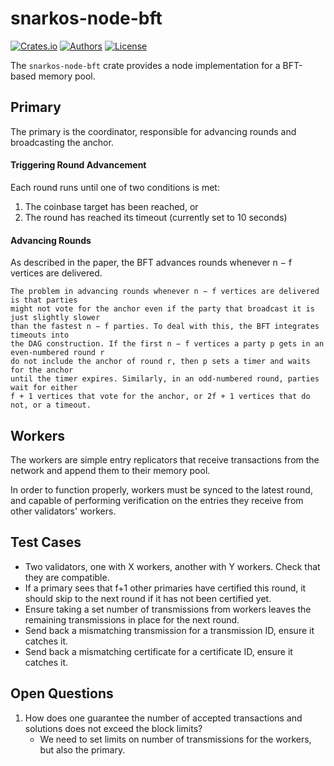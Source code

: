 # snarkos-node-bft

[![Crates.io](https://img.shields.io/crates/v/snarkos-node-bft.svg?color=neon)](https://crates.io/crates/snarkos-node-bft)
[![Authors](https://img.shields.io/badge/authors-Aleo-orange.svg)](https://aleo.org)
[![License](https://img.shields.io/badge/License-Apache%202.0-blue.svg)](./LICENSE.md)

The `snarkos-node-bft` crate provides a node implementation for a BFT-based memory pool.

## Primary

The primary is the coordinator, responsible for advancing rounds and broadcasting the anchor.

#### Triggering Round Advancement

Each round runs until one of two conditions is met:
1. The coinbase target has been reached, or
2. The round has reached its timeout (currently set to 10 seconds)

#### Advancing Rounds

As described in the paper, the BFT advances rounds whenever n − f vertices are delivered.
```
The problem in advancing rounds whenever n − f vertices are delivered is that parties
might not vote for the anchor even if the party that broadcast it is just slightly slower
than the fastest n − f parties. To deal with this, the BFT integrates timeouts into
the DAG construction. If the first n − f vertices a party p gets in an even-numbered round r 
do not include the anchor of round r, then p sets a timer and waits for the anchor
until the timer expires. Similarly, in an odd-numbered round, parties wait for either
f + 1 vertices that vote for the anchor, or 2f + 1 vertices that do not, or a timeout.
```

## Workers

The workers are simple entry replicators that receive transactions from the network and append them to their memory pool.

In order to function properly, workers must be synced to the latest round, and capable of performing verification
on the entries they receive from other validators' workers.

## Test Cases

- Two validators, one with X workers, another with Y workers. Check that they are compatible.
- If a primary sees that f+1 other primaries have certified this round, it should skip to the next round if it has not been certified yet.
- Ensure taking a set number of transmissions from workers leaves the remaining transmissions in place for the next round.
- Send back a mismatching transmission for a transmission ID, ensure it catches it.
- Send back a mismatching certificate for a certificate ID, ensure it catches it.

## Open Questions

1. How does one guarantee the number of accepted transactions and solutions does not exceed the block limits?
   - We need to set limits on number of transmissions for the workers, but also the primary.
